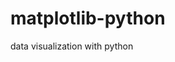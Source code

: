 # matplotlib-python
data visualization with python                      
                        
  
    
